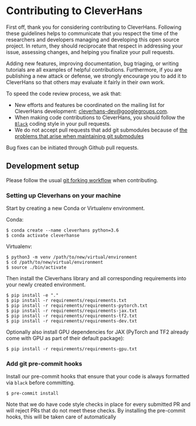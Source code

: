 # Contributing to CleverHans

First off, thank you for considering contributing to CleverHans.
Following these guidelines helps to communicate that you respect
the time of the researchers and developers managing and developing this open
source project. In return, they should reciprocate that respect in
addressing your issue, assessing changes, and helping you finalize
your pull requests.

Adding new features, improving documentation, bug triaging, or
writing tutorials are all
examples of helpful contributions.
Furthermore, if you are publishing a new attack or defense,
we strongly encourage you to add it to CleverHans so that others
may evaluate it fairly in their own work.

To speed the code review process, we ask that:

* New efforts and features be coordinated
on the mailing list for CleverHans development: [cleverhans-dev@googlegroups.com](https://groups.google.com/forum/#!forum/cleverhans-dev).
* When making code contributions to CleverHans, you should follow the
[`Black`](https://black.readthedocs.io/en/stable/index.html) coding style in your pull requests.
* We do not accept pull requests that add git submodules because of [the
  problems that arise when maintaining git
  submodules](https://medium.com/@porteneuve/mastering-git-submodules-34c65e940407)

Bug fixes can be initiated through Github pull requests.

## Development setup

Please follow the usual 
[git forking workflow](https://www.atlassian.com/git/tutorials/comparing-workflows/forking-workflow) 
when contributing.

### Setting up Cleverhans on your machine

Start by creating a new Conda or Virtualenv environment. 

Conda:
```
$ conda create --name cleverhans python=3.6
$ conda activate cleverhanse
```

Virtualenv:
```
$ python3 -m venv /path/to/new/virtual/environment
$ cd /path/to/new/virtual/environment
$ source ./bin/activate
```

Then install the Cleverhans library and all corresponding requirements
into your newly created environment.

```
$ pip install -e "."
$ pip install -r requirements/requirements.txt
$ pip install -r requirements/requirements-pytorch.txt
$ pip install -r requirements/requirements-jax.txt
$ pip install -r requirements/requirements-tf2.txt
$ pip install -r requirements/requirements-dev.txt
```

Optionally also install GPU dependencies for JAX (PyTorch and 
TF2 already come with GPU as part of their default package):
```
$ pip install -r requirements/requirements-gpu.txt
```

### Add git pre-commit hooks

Install our pre-commit hooks that ensure that your code is always formatted
via `black` before committing.

```
$ pre-commit install
```

Note that we do have code style checks in place for every submitted 
PR and will reject PRs that do not meet these checks. By installing the 
pre-commit hooks, this will be taken care of automatically